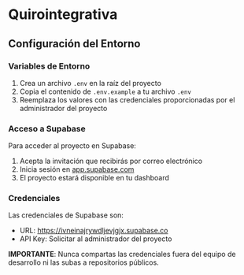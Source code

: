 # Quirointegrativa

## Configuración del Entorno

### Variables de Entorno
1. Crea un archivo `.env` en la raíz del proyecto
2. Copia el contenido de `.env.example` a tu archivo `.env`
3. Reemplaza los valores con las credenciales proporcionadas por el administrador del proyecto

### Acceso a Supabase
Para acceder al proyecto en Supabase:
1. Acepta la invitación que recibirás por correo electrónico
2. Inicia sesión en [app.supabase.com](https://app.supabase.com)
3. El proyecto estará disponible en tu dashboard

### Credenciales
Las credenciales de Supabase son:
- URL: https://ivneinajrywdljevjgjx.supabase.co
- API Key: Solicitar al administrador del proyecto

**IMPORTANTE**: Nunca compartas las credenciales fuera del equipo de desarrollo ni las subas a repositorios públicos.
 
